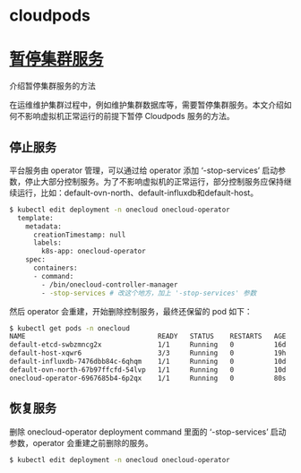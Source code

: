 # cloudpods

# [暂停集群服务](https://www.cloudpods.org/zh/docs/ops/k8s/halt_cluster/)

介绍暂停集群服务的方法

在运维维护集群过程中，例如维护集群数据库等，需要暂停集群服务。本文介绍如何不影响虚拟机正常运行的前提下暂停 Cloudpods 服务的方法。

## 停止服务

平台服务由 operator 管理，可以通过给 operator 添加 ‘-stop-services’ 启动参数，停止大部分控制服务。为了不影响虚拟机的正常运行，部分控制服务应保持继续运行，比如：default-ovn-north、default-influxdb和default-host。

```bash
$ kubectl edit deployment -n onecloud onecloud-operator
  template:
    metadata:
      creationTimestamp: null
      labels:
        k8s-app: onecloud-operator
    spec:
      containers:
      - command:
        - /bin/onecloud-controller-manager
        - -stop-services # 改这个地方，加上 '-stop-services' 参数
```

然后 operator 会重建，开始删除控制服务，最终还保留的 pod 如下：

```bash
$ kubectl get pods -n onecloud
NAME                                 READY   STATUS    RESTARTS   AGE
default-etcd-swbzmncg2x              1/1     Running   0          16d
default-host-xqwr6                   3/3     Running   0          19h
default-influxdb-7476dbb84c-6qhqm    1/1     Running   0          10d
default-ovn-north-67b97ffcfd-54lvp   1/1     Running   0          10d
onecloud-operator-6967685b4-6p2qx    1/1     Running   0          80s
```

## 恢复服务

删除 onecloud-operator deployment command 里面的 ‘-stop-services’ 启动参数，operator 会重建之前删除的服务。

```bash
$ kubectl edit deployment -n onecloud onecloud-operator
```

